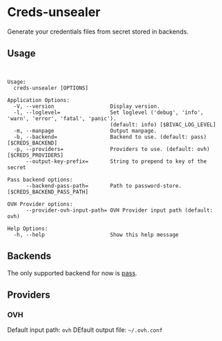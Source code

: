 Creds-unsealer
==============

Generate your credentials files from secret stored in backends.

Usage
-----

```shell


Usage:
  creds-unsealer [OPTIONS]

Application Options:
  -V, --version                  Display version.
  -l, --loglevel=                Set loglevel ('debug', 'info', 'warn', 'error', 'fatal', 'panic').
                                 (default: info) [$BIVAC_LOG_LEVEL]
  -m, --manpage                  Output manpage.
  -b, --backend=                 Backend to use. (default: pass) [$CREDS_BACKEND]
  -p, --providers=               Providers to use. (default: ovh) [$CREDS_PROVIDERS]
      --output-key-prefix=       String to prepend to key of the secret

Pass backend options:
      --backend-pass-path=       Path to password-store. [$CREDS_BACKEND_PASS_PATH]

OVH Provider options:
      --provider-ovh-input-path= OVH Provider input path (default: ovh)

Help Options:
  -h, --help                     Show this help message
```

Backends
--------

The only supported backend for now is [pass](https://www.passwordstore.org/).

Providers
---------

### OVH

Default input path: `ovh`
DEfault output file: `~/.ovh.conf`
